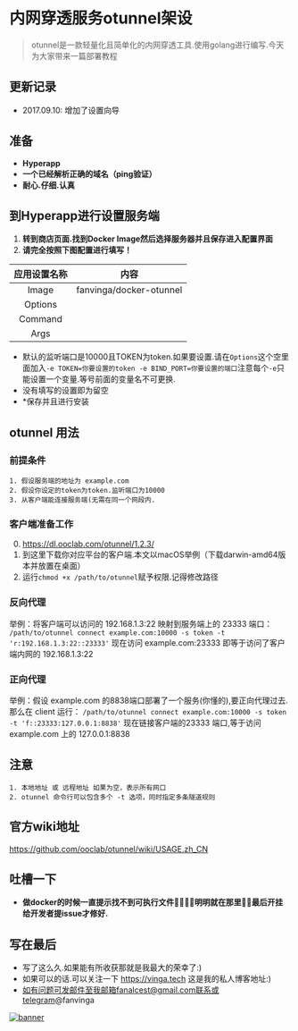 # 内网穿透服务otunnel架设

> otunnel是一款轻量化且简单化的内网穿透工具.使用golang进行编写.今天为大家带来一篇部署教程


## 更新记录

* 2017.09.10: 增加了设置向导

## 准备

* **Hyperapp**
* **一个已经解析正确的域名（ping验证）**
* **耐心.仔细.认真**

## 到Hyperapp进行设置服务端

1. **转到商店页面.找到Docker Image然后选择服务器并且保存进入配置界面**
2. **请完全按照下图配置进行填写！**


|    应用设置名称     |          内容          |
| :-----------: | :------------------: |
|     Image     | fanvinga/docker-otunnel |
|    Options    |                      |
|    Command    |                      |
|     Args      |                      |

* 默认的监听端口是10000且TOKEN为token.如果要设置.请在`Options`这个空里面加入`-e TOKEN=你要设置的token -e BIND_PORT=你要设置的端口`注意每个`-e`只能设置一个变量.等号前面的变量名不可更换.
* 没有填写的设置即为留空
* *保存并且进行安装

## otunnel 用法

### 前提条件
    1. 假设服务端的地址为 example.com
    2. 假设你设定的token为token.监听端口为10000
    3. 从客户端能连接服务端(无需在同一个网段内.
  	
### 客户端准备工作
   0. https://dl.ooclab.com/otunnel/1.2.3/
   1. 到这里下载你对应平台的客户端.本文以macOS举例（下载darwin-amd64版本并放置在桌面）
  2. 运行`chmod +x /path/to/otunnel`赋予权限.记得修改路径

### 反向代理
举例：将客户端可以访问的 192.168.1.3:22 映射到服务端上的 23333 端口：
`/path/to/otunnel connect example.com:10000 -s token -t 'r:192.168.1.3:22::23333'`
现在访问 example.com:23333 即等于访问了客户端内网的 192.168.1.3:22

### 正向代理
举例：假设 example.com 的8838端口部署了一个服务(你懂的),要正向代理过去.那么在 client 运行：
`/path/to/otunnel connect example.com:10000 -s token -t 'f::23333:127.0.0.1:8838'`
现在链接客户端的23333 端口,等于访问 example.com 上的 127.0.0.1:8838

## 注意
	1. 本地地址 或 远程地址 如果为空，表示所有网口
	2. otunnel 命令行可以包含多个 -t 选项，同时指定多条隧道规则

## 官方wiki地址

https://github.com/ooclab/otunnel/wiki/USAGE.zh_CN

## 吐槽一下
* **做docker的时候一直提示找不到可执行文件🤦‍♂️🤦‍♂️明明就在那里🤦‍♂️最后开挂给开发者提issue才修好.**

## 写在最后

* 写了这么久.如果能有所收获那就是我最大的荣幸了:)
* 如果可以的话.可以关注一下 https://vinga.tech 这是我的私人博客地址:)
* 如有问题可发邮件至我邮箱fanalcest@gmail.com联系或telegram@fanvinga

<a href="https://vinga.tech"><img src="https://d.unlimit.fun/design/banner.png" alt="banner" target="_blank"></a>
